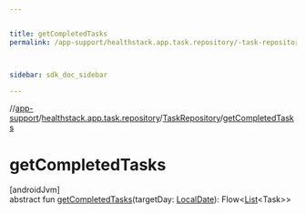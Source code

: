 ```yaml
---


title: getCompletedTasks
permalink: /app-support/healthstack.app.task.repository/-task-repository/get-completed-tasks.html



sidebar: sdk_doc_sidebar

---
```



//[app-support](/app-support.html)/[healthstack.app.task.repository](../index.html)/[TaskRepository](index.html)/[getCompletedTasks](get-completed-tasks.html)



# getCompletedTasks



[androidJvm]\
abstract fun [getCompletedTasks](get-completed-tasks.html)(targetDay: [LocalDate](https://developer.android.com/reference/kotlin/java/time/LocalDate.html)): Flow&lt;[List](https://kotlinlang.org/api/latest/jvm/stdlib/kotlin.collections/-list/index.html)&lt;Task&gt;&gt;







